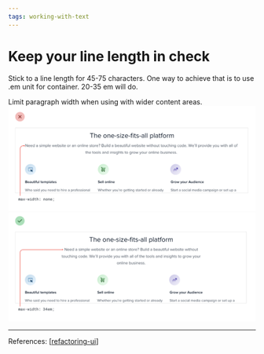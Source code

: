 ```yaml
--- 
tags: working-with-text
---
```


# Keep your line length in check

Stick to a line length for 45-75 characters. One way to achieve that is to use .em unit for container. 20-35 em will do.

Limit paragraph width when using with wider content areas.
![](../../attachments/2021-02-20-09-58-25.png)
![](../../attachments/2021-02-20-09-58-35.png)

---
References:
[[refactoring-ui]]

[//begin]: # "Autogenerated link references for markdown compatibility"
[refactoring-ui]: refactoring-ui.md "Refactoring UI"
[//end]: # "Autogenerated link references"